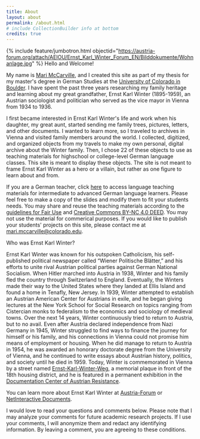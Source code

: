 ```yaml
---
title: About
layout: about
permalink: /about.html
# include CollectionBuilder info at bottom
credits: true
---
```

{% include feature/jumbotron.html objectid="https://austria-forum.org/attach/AEIOU/Ernst_Karl_Winter_Forum_EN/Bilddokumente/Wohnanlage.jpg" %}
Hello and Welcome!  

My name is [Mari McCarville](https://www.linkedin.com/in/marimccarville/), and I created this site as part of my thesis for my master's degree in German Studies at the [University of Colorado in Boulder](https://www.colorado.edu/gsll/). I have spent the past three years researching my family heritage and learning about my great grandfather, Ernst Karl Winter (1895-1959), an Austrian sociologist and politician who served as the vice mayor in Vienna from 1934 to 1936. 

I first became interested in Ernst Karl Winter's life and work when his daughter, my great aunt, started sending me family trees, pictures, letters, and other documents. I wanted to learn more, so I traveled to archives in Vienna and visited family members around the world. I collected, digitized, and organized objects from my travels to make my own personal, digital archive about the Winter family. Then, I chose 22 of these objects to use as teaching materials for highschool or college-level German language classes. This site is meant to display these objects. The site is not meant to frame Ernst Karl Winter as a hero or a villain, but rather as one figure to learn about and from. 

If you are a German teacher, click [here](https://drive.google.com/drive/folders/1kcDV2HTOv9J_epONyc2UIJPc6n5eMA38?usp=sharing) to access language teaching materials for intermediate to advanced German language learners. Please feel free to make a copy of the slides and modify them to fit your students needs. You may share and reuse the teaching materials according to the [guidelines for Fair Use](https://www.copyright.gov/title17/92chap1.html#107) and [Creative Commons BY-NC 4.0 DEED](https://creativecommons.org/licenses/by-nc/4.0/). You may not use the material for commerical purposes. If you would like to publish your students' projects on this site, please contact me at mari.mccarville@colorado.edu.

Who was Ernst Karl Winter? 

Ernst Karl Winter was known for his outspoken Catholicism, his self-published political newspaper called “Wiener Politische Blätter,” and his efforts to unite rival Austrian political parties against German National Socialism. When Hitler marched into Austria in 1938, Winter and his family fled the country through Switzerland to England. Eventually, the Winters made their way to the United States where they landed at Ellis Island and found a home in Tenafly, New Jersey. In 1939, Winter attempted to establish an Austrian American Center for Austrians in exile, and he began giving lectures at the New York School for Social Research on topics ranging from Cistercian monks to federalism to the economics and sociology of medieval towns. Over the next 14 years, Winter continuously tried to return to Austria, but to no avail. Even after Austria declared independence from Nazi Germany in 1945, Winter struggled to find ways to finance the journey for himself or his family, and his connections in Vienna could not promise him means of employment or housing. When he did manage to return to Austria in 1954, he was awarded an honorary doctorate degree from the University of Vienna, and he continued to write essays about Austrian history, politics, and society until he died in 1959. Today, Winter is commemorated in Vienna by a street named [Ernst-Karl-Winter-Weg](https://www.google.com/maps/place/Ernst-Karl-Winter-Weg,+1190+Wien,+Austria/data=!4m2!3m1!1s0x476d0890016e110f:0xa1f1c1c13d145d27?sa=X&ved=2ahUKEwiQ_teet-qDAxVxJzQIHeY1CX4Q8gF6BAgUEAA), a memorial plaque in front of the 18th housing district, and he is featured in a permanent exhibition in the [Documentation Center of Austrian Resistance](https://www.doew.at/english).

You can learn more about Ernst Karl Winter at [Austria-Forum](https://austria-forum.org/af/AEIOU/Ernst_Karl_Winter_Forum_EN) or [NetInteractive Documents](https://www.nid-library.com/Home/Collections?search=Ernst+Karl+Winter&_filter=0). 

I would love to read your questions and comments below. Please note that I may analyze your comments for future academic research projects. If I use your comments, I will anonymize them and redact any identifying information. By leaving a comment, you are agreeing to these conditions.   
